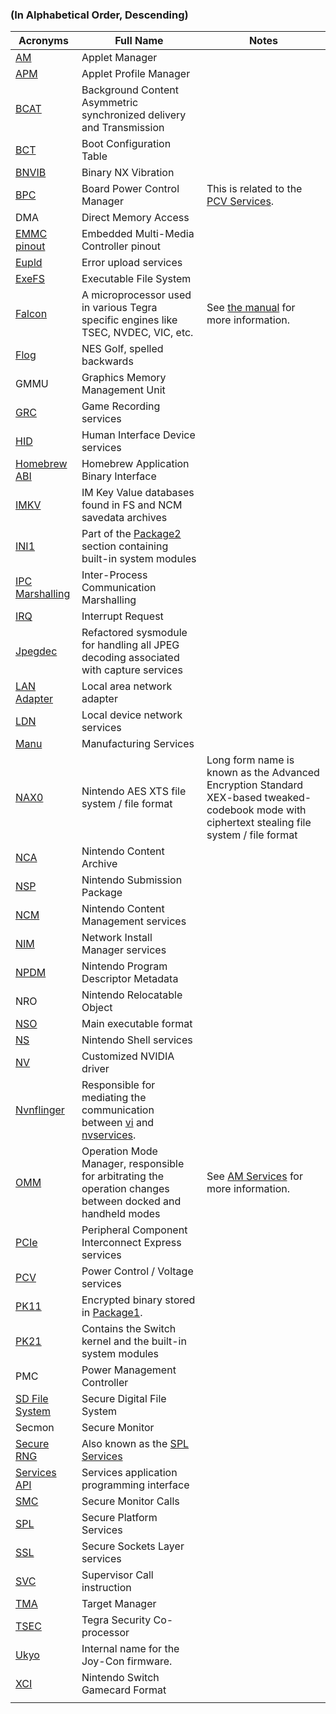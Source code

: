 ### (In Alphabetical Order, Descending)

| Acronyms                                                                   | Full Name                                                                                                                                 | Notes                                                                                                                                          |
| -------------------------------------------------------------------------- | ----------------------------------------------------------------------------------------------------------------------------------------- | ---------------------------------------------------------------------------------------------------------------------------------------------- |
| [AM](AM%20services.md "wikilink")                                          | Applet Manager                                                                                                                            |                                                                                                                                                |
| [APM](APM%20services.md "wikilink")                                        | Applet Profile Manager                                                                                                                    |                                                                                                                                                |
| [BCAT](BCAT%20services.md "wikilink")                                      | Background Content Asymmetric synchronized delivery and Transmission                                                                      |                                                                                                                                                |
| [BCT](BCT.md "wikilink")                                                   | Boot Configuration Table                                                                                                                  |                                                                                                                                                |
| [BNVIB](BNVIB.md "wikilink")                                               | Binary NX Vibration                                                                                                                       |                                                                                                                                                |
| [BPC](BPC%20services.md "wikilink")                                        | Board Power Control Manager                                                                                                               | This is related to the [PCV Services](PCV%20services#bpc.md##bpc "wikilink").                                                                  |
| DMA                                                                        | Direct Memory Access                                                                                                                      |                                                                                                                                                |
| [EMMC pinout](EMMC%20pinout.md "wikilink")                                 | Embedded Multi-Media Controller pinout                                                                                                    |                                                                                                                                                |
| [Eupld](Eupld%20services.md "wikilink")                                    | Error upload services                                                                                                                     |                                                                                                                                                |
| [ExeFS](ExeFS.md "wikilink")                                               | Executable File System                                                                                                                    |                                                                                                                                                |
| [Falcon](Falcon.md "wikilink")                                             | A microprocessor used in various Tegra specific engines like TSEC, NVDEC, VIC, etc.                                                       | See [the manual](http://envytools.readthedocs.io/en/latest/hw/falcon/intro.html) for more information.                                         |
| [Flog](Flog.md "wikilink")                                                 | NES Golf, spelled backwards                                                                                                               |                                                                                                                                                |
| GMMU                                                                       | Graphics Memory Management Unit                                                                                                           |                                                                                                                                                |
| [GRC](GRC%20services.md "wikilink")                                        | Game Recording services                                                                                                                   |                                                                                                                                                |
| [HID](HID%20services.md "wikilink")                                        | Human Interface Device services                                                                                                           |                                                                                                                                                |
| [Homebrew ABI](Homebrew%20ABI.md "wikilink")                               | Homebrew Application Binary Interface                                                                                                     |                                                                                                                                                |
| [IMKV](IMKV.md "wikilink")                                                 | IM Key Value databases found in FS and NCM savedata archives                                                                              |                                                                                                                                                |
| [INI1](INI1.md "wikilink")                                                 | Part of the [Package2](Package2.md "wikilink") section containing built-in system modules                                                 |                                                                                                                                                |
| [IPC Marshalling](IPC%20Marshalling.md "wikilink")                         | Inter-Process Communication Marshalling                                                                                                   |                                                                                                                                                |
| [IRQ](https://en.wikipedia.org/wiki/Interrupt_request_\(PC_architecture\)) | Interrupt Request                                                                                                                         |                                                                                                                                                |
| [Jpegdec](Jpegdec%20services.md "wikilink")                                | Refactored sysmodule for handling all JPEG decoding associated with capture services                                                      |                                                                                                                                                |
| [LAN Adapter](LAN%20Adapter.md "wikilink")                                 | Local area network adapter                                                                                                                |                                                                                                                                                |
| [LDN](LDN%20services.md "wikilink")                                        | Local device network services                                                                                                             |                                                                                                                                                |
| [Manu](Manu%20Services.md "wikilink")                                      | Manufacturing Services                                                                                                                    |                                                                                                                                                |
| [NAX0](NAX0.md "wikilink")                                                 | Nintendo AES XTS file system / file format                                                                                                | Long form name is known as the Advanced Encryption Standard XEX-based tweaked-codebook mode with ciphertext stealing file system / file format |
| [NCA](NCA%20Format.md "wikilink")                                          | Nintendo Content Archive                                                                                                                  |                                                                                                                                                |
| [NSP](NSP%20Format.md "wikilink")                                          | Nintendo Submission Package                                                                                                               |                                                                                                                                                |
| [NCM](NCM%20services.md "wikilink")                                        | Nintendo Content Management services                                                                                                      |                                                                                                                                                |
| [NIM](NIM%20services.md "wikilink")                                        | Network Install Manager services                                                                                                          |                                                                                                                                                |
| [NPDM](NPDM.md "wikilink")                                                 | Nintendo Program Descriptor Metadata                                                                                                      |                                                                                                                                                |
| NRO                                                                        | Nintendo Relocatable Object                                                                                                               |                                                                                                                                                |
| [NSO](NSO.md "wikilink")                                                   | Main executable format                                                                                                                    |                                                                                                                                                |
| [NS](NS%20Services.md "wikilink")                                          | Nintendo Shell services                                                                                                                   |                                                                                                                                                |
| [NV](NV%20services.md "wikilink")                                          | Customized NVIDIA driver                                                                                                                  |                                                                                                                                                |
| [Nvnflinger](Nvnflinger%20services.md "wikilink")                          | Responsible for mediating the communication between [vi](Display%20services.md "wikilink") and [nvservices](NV%20services.md "wikilink"). |                                                                                                                                                |
| [OMM](AM%20services#omm.md##omm "wikilink")                                | Operation Mode Manager, responsible for arbitrating the operation changes between docked and handheld modes                               | See [AM Services](AM%20services.md "wikilink") for more information.                                                                           |
| [PCIe](PCIe%20services.md "wikilink")                                      | Peripheral Component Interconnect Express services                                                                                        |                                                                                                                                                |
| [PCV](PCV%20services.md "wikilink")                                        | Power Control / Voltage services                                                                                                          |                                                                                                                                                |
| [PK11](Package1.md "wikilink")                                             | Encrypted binary stored in [Package1](Package1.md "wikilink").                                                                            |                                                                                                                                                |
| [PK21](Package2.md "wikilink")                                             | Contains the Switch kernel and the built-in system modules                                                                                |                                                                                                                                                |
| PMC                                                                        | Power Management Controller                                                                                                               |                                                                                                                                                |
| [SD File System](SD%20Filesystem.md "wikilink")                            | Secure Digital File System                                                                                                                |                                                                                                                                                |
| Secmon                                                                     | Secure Monitor                                                                                                                            |                                                                                                                                                |
| [Secure RNG](Secure%20RNG%20services.md "wikilink")                        | Also known as the [SPL Services](SPL%20services.md "wikilink")                                                                            |                                                                                                                                                |
| [Services API](Services%20API.md "wikilink")                               | Services application programming interface                                                                                                |                                                                                                                                                |
| [SMC](SMC.md "wikilink")                                                   | Secure Monitor Calls                                                                                                                      |                                                                                                                                                |
| [SPL](SPL%20services.md "wikilink")                                        | Secure Platform Services                                                                                                                  |                                                                                                                                                |
| [SSL](SSL%20services.md "wikilink")                                        | Secure Sockets Layer services                                                                                                             |                                                                                                                                                |
| [SVC](SVC.md "wikilink")                                                   | Supervisor Call instruction                                                                                                               |                                                                                                                                                |
| [TMA](TMA%20services.md "wikilink")                                        | Target Manager                                                                                                                            |                                                                                                                                                |
| [TSEC](TSEC.md "wikilink")                                                 | Tegra Security Co-processor                                                                                                               |                                                                                                                                                |
| [Ukyo](Joy-Con%20Firmware.md "wikilink")                                   | Internal name for the Joy-Con firmware.                                                                                                   |                                                                                                                                                |
| [XCI](XCI.md "wikilink")                                                   | Nintendo Switch Gamecard Format                                                                                                           |                                                                                                                                                |
|                                                                            |                                                                                                                                           |                                                                                                                                                |
